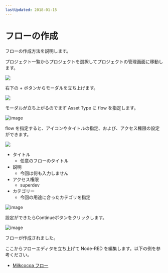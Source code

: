 ```yaml
---
lastUpdated: 2018-01-15
---
```


# フローの作成

フローの作成方法を説明します。

プロジェクト一覧からプロジェクトを選択してプロジェクトの管理画面に移動します。

![](https://i.gyazo.com/69a5b817e8681349f45373eb7aead486.png)

右下の + ボタンからモーダルを立ち上げます。

![](https://i.gyazo.com/e521afd4d489291aa774fe9429cf3321.png)

モーダルが立ち上がるのでまず Asset Type に flow を指定します。

![image](../_asset/images/Flow/CreateFlow/flow-create-flow_07.png)

flow を指定すると、アイコンやタイトルの指定、および、アクセス権限の設定ができます。

![](https://i.gyazo.com/046b8c6b177e0edaf9cc3f56af67e9ac.png)

* タイトル
    * 任意のフローのタイトル
* 説明
    * 今回は何も入力しません
* アクセス権限
    * superdev
* カテゴリー
    * 今回の用途に合ったカテゴリを指定

![image](../_asset/images/Flow/CreateFlow/flow-create-flow_10.png)

設定ができたらContinueボタンをクリックします。

![image](../_asset/images/Flow/CreateFlow/flow-create-flow_11.png)

フローが作成されました。

ここからフローエディタを立ち上げて Node-RED を編集します。以下の例を参考ください。

- [Milkcocoa フロー](./FlowExampleMilkcocoa.md)